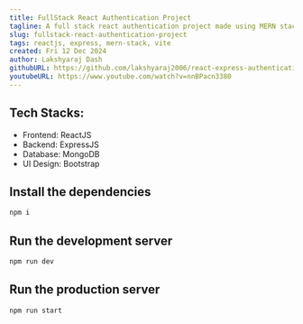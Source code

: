 ```yaml
---
title: FullStack React Authentication Project
tagline: A full stack react authentication project made using MERN stack.
slug: fullstack-react-authentication-project
tags: reactjs, express, mern-stack, vite
created: Fri 12 Dec 2024
author: Lakshyaraj Dash
githubURL: https://github.com/lakshyaraj2006/react-express-authentication
youtubeURL: https://www.youtube.com/watch?v=nnBPacn3380
---
```


## Tech Stacks:
- Frontend: ReactJS
- Backend: ExpressJS
- Database: MongoDB
- UI Design: Bootstrap

## Install the dependencies
```bash
npm i
```

## Run the development server
```bash
npm run dev
```

## Run the production server
```bash
npm run start
```

